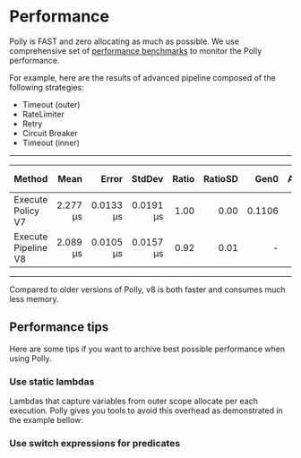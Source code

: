 # Performance

Polly is FAST and zero allocating as much as possible. We use comprehensive set of [performance benchmarks](https://github.com/App-vNext/Polly/tree/main/bench/Polly.Core.Benchmarks) to monitor the Polly performance.

For example, here are the results of advanced pipeline composed of the following strategies:

- Timeout (outer)
- RateLimiter
- Retry
- Circuit Breaker
- Timeout (inner)

---

| Method              |     Mean |     Error |    StdDev | Ratio | RatioSD |   Gen0 | Allocated | Alloc Ratio |
| ------------------- | -------: | --------: | --------: | ----: | ------: | -----: | --------: | ----------: |
| Execute Policy V7   | 2.277 μs | 0.0133 μs | 0.0191 μs |  1.00 |    0.00 | 0.1106 |    2824 B |        1.00 |
| Execute Pipeline V8 | 2.089 μs | 0.0105 μs | 0.0157 μs |  0.92 |    0.01 |      - |      40 B |        0.01 |

---

Compared to older versions of Polly, v8 is both faster and consumes much less memory.

## Performance tips

Here are some tips if you want to archive best possible performance when using Polly.

### Use static lambdas

Lambdas that capture variables from outer scope allocate per each execution. Polly gives you tools to avoid this overhead as demonstrated in the example bellow:

### Use switch expressions for predicates

